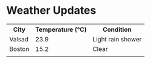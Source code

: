 # Weather Updates

<!-- WEATHER-UPDATE-START -->
<table><tr><th>City</th><th>Temperature (°C)</th><th>Condition</th></tr><tr><td>Valsad</td><td>23.9</td><td>Light rain shower</td></tr><tr><td>Boston</td><td>15.2</td><td>Clear</td></tr><tr><td></td><td></td><td></td></tr></table>
<!-- WEATHER-UPDATE-END -->
